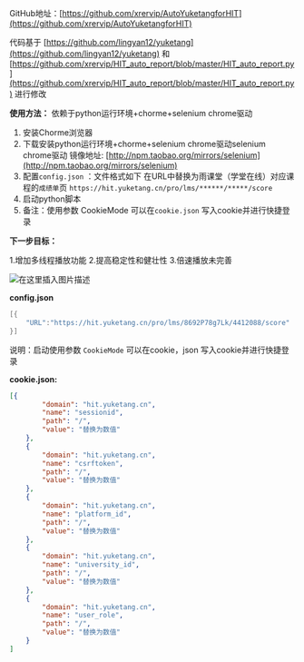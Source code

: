 GitHub地址：[https://github.com/xrervip/AutoYuketangforHIT](https://github.com/xrervip/AutoYuketangforHIT)


代码基于 [https://github.com/lingyan12/yuketang](https://github.com/lingyan12/yuketang) 和[https://github.com/xrervip/HIT_auto_report/blob/master/HIT_auto_report.py](https://github.com/xrervip/HIT_auto_report/blob/master/HIT_auto_report.py) 进行修改

**使用方法：**
依赖于python运行环境+chorme+selenium chrome驱动

 1. 安装Chorme浏览器
 2. 下载安装python运行环境+chorme+selenium chrome驱动selenium chrome驱动 镜像地址: [http://npm.taobao.org/mirrors/selenium](http://npm.taobao.org/mirrors/selenium)
 3. 配置`config.json`  ：文件格式如下 在URL中替换为雨课堂（学堂在线）对应课程的`成绩单`页  `https://hit.yuketang.cn/pro/lms/******/*****/score`
 4. 启动python脚本 
 5. 备注：使用参数 CookieMode 可以在`cookie.json` 写入cookie并进行快捷登录

**下一步目标：**

1.增加多线程播放功能
2.提高稳定性和健壮性
3.倍速播放未完善

![在这里插入图片描述](https://img-blog.csdnimg.cn/20200925164844953.png?x-oss-process=image/watermark,type_ZmFuZ3poZW5naGVpdGk,shadow_10,text_aHR0cHM6Ly9ibG9nLmNzZG4ubmV0L0ZyYW5rbGluc19GYW4=,size_16,color_FFFFFF,t_70#pic_center)
  





**config.json**

```c
[{
	"URL":"https://hit.yuketang.cn/pro/lms/8692P78g7Lk/4412088/score"
}]
```


说明：启动使用参数 `CookieMode` 可以在cookie，json 写入cookie并进行快捷登录

**cookie.json:**

```json
[{
		"domain": "hit.yuketang.cn",
		"name": "sessionid",
		"path": "/",
		"value": "替换为数值"
	},
	{
		"domain": "hit.yuketang.cn",
		"name": "csrftoken",
		"path": "/",
		"value": "替换为数值"
	},
	{
		"domain": "hit.yuketang.cn",
		"name": "platform_id",
		"path": "/",
		"value": "替换为数值"
	},
	{
		"domain": "hit.yuketang.cn",
		"name": "university_id",
		"path": "/",
		"value": "替换为数值"
	},
	{
		"domain": "hit.yuketang.cn",
		"name": "user_role",
		"path": "/",
		"value": "替换为数值"
	}
]
```
